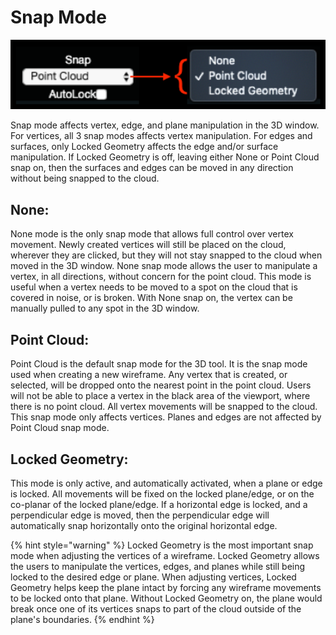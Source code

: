 # Snap Mode

![](../.gitbook/assets/snap.png)

Snap mode affects vertex, edge, and plane manipulation in the 3D window. For vertices, all 3 snap modes affects vertex manipulation. For edges and surfaces, only Locked Geometry affects the edge and/or surface manipulation. If Locked Geometry is off, leaving either None or Point Cloud snap on, then the surfaces and edges can be moved in any direction without being snapped to the cloud.

## None:

None mode is the only snap mode that allows full control over vertex movement. Newly created vertices will still be placed on the cloud, wherever they are clicked, but they will not stay snapped to the cloud when moved in the 3D window. None snap mode allows the user to manipulate a vertex, in all directions, without concern for the point cloud. This mode is useful when a vertex needs to be moved to a spot on the cloud that is covered in noise, or is broken. With None snap on, the vertex can be manually pulled to any spot in the 3D window.

## Point Cloud:

Point Cloud is the default snap mode for the 3D tool. It is the snap mode used when creating a new wireframe. Any vertex that is created, or selected, will be dropped onto the nearest point in the point cloud. Users will not be able to place a vertex in the black area of the viewport, where there is no point cloud. All vertex movements will be snapped to the cloud. This snap mode only affects vertices. Planes and edges are not affected by Point Cloud snap mode.

## Locked Geometry:

This mode is only active, and automatically activated, when a plane or edge is locked. All movements will be fixed on the locked plane/edge, or on the co-planar of the locked plane/edge. If a horizontal edge is locked, and a perpendicular edge is moved, then the perpendicular edge will automatically snap horizontally onto the original horizontal edge.

{% hint style="warning" %}
Locked Geometry is the most important snap mode when adjusting the vertices of a wireframe. Locked Geometry allows the users to manipulate the vertices, edges, and planes while still being locked to the desired edge or plane. When adjusting vertices, Locked Geometry helps keep the plane intact by forcing any wireframe movements to be locked onto that plane. Without Locked Geometry on, the plane would break once one of its vertices snaps to part of the cloud outside of the plane's boundaries.
{% endhint %}

